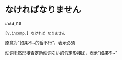 # なければなりません

 #std_l19
 ```nihongo
 [v.incomp.] なければ なりません
 ```

原意为"如果不~的话不行"，表示必须  

动词未然形接否定助动词ない的假定形接ば，表示"如果不~"